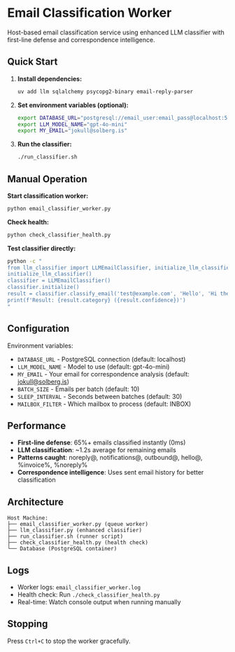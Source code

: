 # Email Classification Worker

Host-based email classification service using enhanced LLM classifier with first-line defense and correspondence intelligence.

## Quick Start

1. **Install dependencies:**
   ```bash
   uv add llm sqlalchemy psycopg2-binary email-reply-parser
   ```

2. **Set environment variables (optional):**
   ```bash
   export DATABASE_URL="postgresql://email_user:email_pass@localhost:5432/email_rag"
   export LLM_MODEL_NAME="gpt-4o-mini"
   export MY_EMAIL="jokull@solberg.is"
   ```

3. **Run the classifier:**
   ```bash
   ./run_classifier.sh
   ```

## Manual Operation

**Start classification worker:**
```bash
python email_classifier_worker.py
```

**Check health:**
```bash
python check_classifier_health.py
```

**Test classifier directly:**
```bash
python -c "
from llm_classifier import LLMEmailClassifier, initialize_llm_classifier
initialize_llm_classifier()
classifier = LLMEmailClassifier()
classifier.initialize()
result = classifier.classify_email('test@example.com', 'Hello', 'Hi there!')
print(f'Result: {result.category} ({result.confidence})')
"
```

## Configuration

Environment variables:
- `DATABASE_URL` - PostgreSQL connection (default: localhost)
- `LLM_MODEL_NAME` - Model to use (default: gpt-4o-mini)
- `MY_EMAIL` - Your email for correspondence analysis (default: jokull@solberg.is)
- `BATCH_SIZE` - Emails per batch (default: 10)
- `SLEEP_INTERVAL` - Seconds between batches (default: 30)
- `MAILBOX_FILTER` - Which mailbox to process (default: INBOX)

## Performance

- **First-line defense**: 65%+ emails classified instantly (0ms)
- **LLM classification**: ~1.2s average for remaining emails
- **Patterns caught**: noreply@, notifications@, outbound@, hello@, %invoice%, %noreply%
- **Correspondence intelligence**: Uses sent email history for better classification

## Architecture

```
Host Machine:
├── email_classifier_worker.py (queue worker)
├── llm_classifier.py (enhanced classifier)
├── run_classifier.sh (runner script)
├── check_classifier_health.py (health check)
└── Database (PostgreSQL container)
```

## Logs

- Worker logs: `email_classifier_worker.log`
- Health check: Run `./check_classifier_health.py`
- Real-time: Watch console output when running manually

## Stopping

Press `Ctrl+C` to stop the worker gracefully.